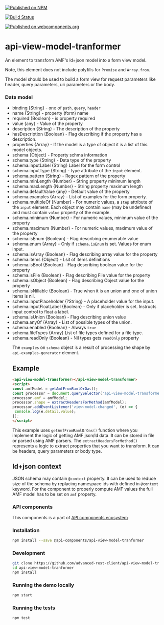 [![Published on NPM](https://img.shields.io/npm/v/@api-components/api-view-model-tranformer.svg)](https://www.npmjs.com/package/@api-components/api-view-model-tranformer)

[![Build Status](https://travis-ci.org/advanced-rest-client/api-view-model-tranformer.svg?branch=stage)](https://travis-ci.org/advanced-rest-client/api-view-model-tranformer)

[![Published on webcomponents.org](https://img.shields.io/badge/webcomponents.org-published-blue.svg)](https://www.webcomponents.org/element/advanced-rest-client/api-view-model-tranformer)

# api-view-model-tranformer

An element to transform AMF's ld=json model into a form view model.

Note, this element does not include polyfills for `Promise` and `Array.from`.

The model should be used to build a form view for request parameters like header, query parameters, uri parameters or the body.

### Data model

-   binding {String} - one of `path`, `query`, `header`
-   name {String} - property (form) name
-   required {Boolean} - is property required
-   value {any} - Value of the property
-   description {String} - The description of the property
-   hasDescription {Boolean} - Flag describing if the property has a description.
-   properties {Array<Object>} - If the model is a type of object it is a list of this model objects.
-   schema {Object} - Property schma information
-   schema.type {String} - Data type of the property
-   schema.inputLabel {String} Label for the form control
-   schema.inputType {String} - type attribute of the `input` element.
-   schema.pattern {String} - Regex pattern of the property
-   schema.minLength {Number} - String property minimum length
-   schema.maxLength {Number} - String property maximum length
-   schema.defaultValue {any} - Default value of the property
-   schema.examples {Array<Object>} - List of examples for the form property.
-   schema.multipleOf {Number} - For numeric values, a `step` attribute of the `input` element. Each object may contain `name` (may be undefined) and must contain `value` property of the example.
-   schema.minimum {Number} - For numeric values, minimum value of the property
-   schema.maximum {Number} - For numeric values, maximum value of the property
-   schema.isEnum {Boolean} - Flag describing enumerable value
-   schema.enum {Array<any>} - Only if `schema.isEnum` is set. Values for enum input.
-   schema.isArray {Boolean} - Flag describing array value for the property
-   schema.items {Object} - Lsit of items definitions
-   schema.isBool {Boolean} - Flag describing boolean value for the property
-   schema.isFile {Boolean} - Flag describing File value for the property
-   schema.isObject {Boolean} - Flag describing Object value for the property
-   schema.isNillable {Boolean} - True when it is an union and one of union items is nil.
-   schema.inputPlaceholder {?String} - A placeholder value for the input.
-   schema.inputFloatLabel {Boolean} - Only if placeholder is set. Instructs input control to float a label.
-   schema.isUnion {Boolean} - Flag describing union value
-   schema.anyOf {Array<Object>} - List of possible types of the union.
-   schema.enabled {Boolean} - Always `true`
-   schema.fileTypes {Array<String>} List of file types defined for a file type.
-   schema.readOnly {Boolean} - Nil types gets `readOnly` property

The `examples` on `schema` object is a result of processing the shape by `api-examples-generator` element.

## Example

```html
<api-view-model-transformer></api-view-model-transformer>
<script>
const amfModel = getAmfFromRamlOrOas();
const processor = document.querySelector('api-view-model-transformer');
processor.amf = amfModel;
processor.shape = extractHeadersForMethod(amfModel);
processor.addEventListener('view-model-changed', (e) => {
 console.log(e.detail.value);
});
</script>
```

This example uses `getAmfFromRamlOrOas()` function where you implement the logic of getting AMF json/ld data. It can be stored in file or parsed using AMF parsers. The `extractHeadersForMethod()` represents a logic to extract properties that you want to transform. It can be headers, query parameters or body type.

## ld+json context

JSON schema may contain `@context` property. It can be used to reduce size of the schema by replacing namespace ids with defined in `@context` keyword. For the component to properly compute AMF values the full AMF model has to be set on `amf` property.

### API components

This components is a part of [API components ecosystem](https://elements.advancedrestclient.com/)

### Installation

```sh
npm install --save @api-components/api-view-model-tranformer
```

### Development

```sh
git clone https://github.com/advanced-rest-client/api-view-model-tranformer
cd api-view-model-tranformer
npm install
```

### Running the demo locally

```sh
npm start
```

### Running the tests

```sh
npm test
```
